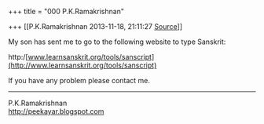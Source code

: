 +++
title = "000 P.K.Ramakrishnan"

+++
[[P.K.Ramakrishnan	2013-11-18, 21:11:27 [Source](https://groups.google.com/g/samskrita/c/laVj1AVrFoM)]]



My son has sent me to go to the following website to type Sanskrit:

  

http:/[www.learnsanskrit.org/tools/sanscript](http://www.learnsanskrit.org/tools/sanscript)

  

If you have any problem please contact me.



-----------------------------------  
P.K.Ramakrishnan  
<http://peekayar.blogspot.com>

